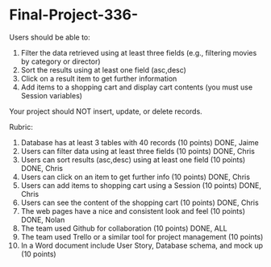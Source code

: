 # Final-Project-336-

Users should be able to: 

1) Filter the data retrieved using at least three fields (e.g., filtering movies by category or director)
2) Sort the results using at least one field (asc,desc) 
3) Click on a result item to get further information
4) Add items to a shopping cart and display cart contents (you must use Session variables)

Your project should NOT insert, update, or delete records.

Rubric:

1) Database has at least 3 tables with 40 records (10 points)   DONE, Jaime
2) Users can filter data using at least three fields (10 points)    DONE, Chris
3) Users can sort results (asc,desc) using at least one field (10 points)   DONE, Chris
4) Users can click on an item to get further info (10 points)   DONE, Chris
5) Users can add items to shopping cart using a Session (10 points) DONE, Chris
6) Users can see the content of the shopping cart (10 points)   DONE, Chris
7) The web pages have a nice and consistent look and feel (10 points)   DONE, Nolan
8) The team used Github for collaboration (10 points)   DONE, ALL
9) The team used Trello or a similar tool for project management (10 points)    
10) In a Word document include User Story, Database schema, and mock up (10 points)